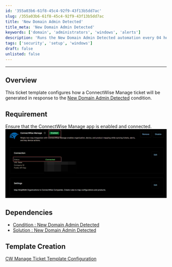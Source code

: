 ```yaml
---
id: '355a03b6-61f8-45c4-92f9-43f13b5dd7ac'
slug: /355a03b6-61f8-45c4-92f9-43f13b5dd7ac
title: 'New Domain Admin Detected'
title_meta: 'New Domain Admin Detected'
keywords: ['domain', 'administrators', 'windows', 'alerts']
description: 'Runs the New Domain Admin Detected automation every 04 hours on Infrastructure masters'
tags: ['security', 'setup', 'windows']
draft: false
unlisted: false
---
```

---

## Overview
This ticket template configures how a ConnectWise Manage ticket will be generated in response to the [New Domain Admin Detected](/docs/b300f17d-63ee-4c31-b29b-a9fb92a69a89) condition.

## Requirement

Ensure that the ConnectWise Manage app is enabled and connected.  
![Requirement](../../../static/img/docs/86a9b907-a95e-48a8-a304-2bb243c3b6a1/requirement.webp)

## Dependencies

- [Condition : New Domain Admin Detected](/docs/b300f17d-63ee-4c31-b29b-a9fb92a69a89)
- [Solution : New Domain Admin Detected](/docs/ffbbe3fe-f579-4521-a95a-1eb772d93ac7)

## Template Creation

[CW Manage Ticket Template Configuration](https://github.com/ProVal-Tech/ninjarmm/blob/main/cw-manage-ticket-templates/new-domain-admin-detected.toml)
